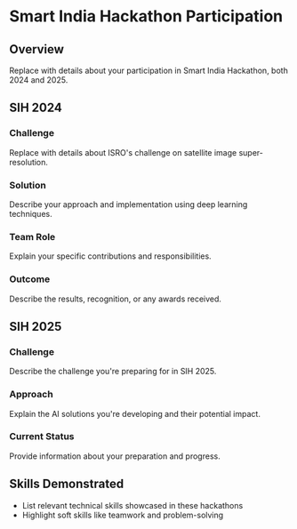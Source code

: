 # Smart India Hackathon Participation

## Overview
Replace with details about your participation in Smart India Hackathon, both 2024 and 2025.

## SIH 2024
### Challenge
Replace with details about ISRO's challenge on satellite image super-resolution.

### Solution
Describe your approach and implementation using deep learning techniques.

### Team Role
Explain your specific contributions and responsibilities.

### Outcome
Describe the results, recognition, or any awards received.

## SIH 2025
### Challenge
Describe the challenge you're preparing for in SIH 2025.

### Approach
Explain the AI solutions you're developing and their potential impact.

### Current Status
Provide information about your preparation and progress.

## Skills Demonstrated
- List relevant technical skills showcased in these hackathons
- Highlight soft skills like teamwork and problem-solving
